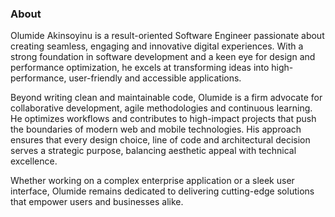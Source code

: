 ### About
Olumide Akinsoyinu is a result-oriented Software Engineer passionate about creating seamless, engaging and innovative digital experiences. With a strong foundation in software development and a keen eye for design and performance optimization, he excels at transforming ideas into high-performance, user-friendly and accessible applications.

Beyond writing clean and maintainable code, Olumide is a firm advocate for collaborative development, agile methodologies and continuous learning. He optimizes workflows and contributes to high-impact projects that push the boundaries of modern web and mobile technologies. His approach ensures that every design choice, line of code and architectural decision serves a strategic purpose, balancing aesthetic appeal with technical excellence.

Whether working on a complex enterprise application or a sleek user interface, Olumide remains dedicated to delivering cutting-edge solutions that empower users and businesses alike.
